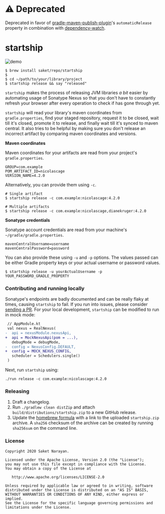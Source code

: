 # ⚠️ Deprecated
Deprecated in favor of [gradle-maven-publish-plugin](https://vanniktech.github.io/gradle-maven-publish-plugin/central/#publishing-releases)'s `automaticRelease` property in combination with [dependency-watch](https://github.com/JakeWharton/dependency-watch).

# startship

![demo](demo.gif)

```shell script
$ brew install saket/repo/startship
$
$ cd ~/path/to/your/library/project
$ startship release && say "released"
```

`startship` makes the process of releasing JVM libraries _a bit_ easier by automating usage of Sonatype Nexus so that you don't have to constantly refresh your browser after every operation to check if has gone through yet. 

`startship` will read your library's maven coordinates from `gradle.properties`, find your staged repository, request it to be closed, wait till it's closed, promote it to release, and finally wait till it's synced to maven central. It also tries to be helpful by making sure you don't release an incorrect artifact by comparing maven coordinates and versions.

**Maven coordinates**

Maven coordinates for your artifacts are read from your project's `gradle.properties`.

```properties
GROUP=com.example
POM_ARTIFACT_ID=nicolascage
VERSION_NAME=4.2.0
```

Alternatively, you can provide them using `-c`.
```shell script
# Single artifact
$ startship release -c com.example:nicolascage:4.2.0

# Multiple artifacts
$ startship release -c com.example:nicolascage,dianekruger:4.2.0
```

**Sonatype credentials**

Sonatype account credentials are read from your machine's `~/gradle/gradle.properties`.
```properties
mavenCentralUsername=username
mavenCentralPassword=password
```

You can also provide these using `-u` and `-p` options. The values passed can be either Gradle property keys or your actual username or password values.
```shell script
$ startship release -u yourActualUsername -p YOUR_PASSWORD_GRADLE_PROPERTY
```

### Contributing and running locally

Sonatype's endpoints are badly documented and can be really flaky at times, causing `startship` to fail. If you run into issues, please consider [sending a PR](https://github.com/saket/startship/pulls). For your local development, `startship` can be modified to run in mock mode:


```diff
 // AppModule.kt
 val nexus = RealNexus(
-  api = nexusModule.nexusApi,
+  api = MockNexusApi(pom = ...),
   debugMode = debugMode,
-  config = NexusConfig.DEFAULT,
+  config = MOCK_NEXUS_CONFIG,
   scheduler = Schedulers.single()
 )
```

Next, run `startship` using:

```
./run release -c com.example:nicolascage:4.2.0
```

### Releasing
1. Draft a changelog.
2. Run `./gradlew clean distZip` and attach `build/distributions/startship.zip` to a new GitHub release.
3. Update the [homebrew formula](https://github.com/saket/homebrew-repo/blob/master/Formula/startship.rb) with a link to the uploaded `startship.zip` archive. A `sha256` checksum of the archive can be created by running `sha256sum` on the command line.

### License

```
Copyright 2020 Saket Narayan.

Licensed under the Apache License, Version 2.0 (the "License");
you may not use this file except in compliance with the License.
You may obtain a copy of the License at

   http://www.apache.org/licenses/LICENSE-2.0

Unless required by applicable law or agreed to in writing, software
distributed under the License is distributed on an "AS IS" BASIS,
WITHOUT WARRANTIES OR CONDITIONS OF ANY KIND, either express or implied.
See the License for the specific language governing permissions and
limitations under the License.
```
